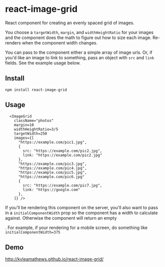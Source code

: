 react-image-grid
================

React component for creating an evenly spaced grid of images.

You choose a `targetWidth`, `margin`, and `widthHeightRatio` for your images and the component does the
math to figure out how to size each image. Re-renders when the component
width changes.

You can pass to the component either a simple array of image urls. Or,
if you'd like an image to link to something, pass an object with `src`
and `link` fields. See the example usage below.

## Install
`npm install react-image-grid`

## Usage

      <ImageGrid
        className="photos"
        margin=10
        widthHeightRatio=3/5
        targetWidth=250
        images={[
          "https://example.com/pic1.jpg",
          {
            src: "https://example.com/pic2.jpg",
            link: "https://example.com/pic2.jpg"
          },
          "https://example.com/pic3.jpg",
          "https://example.com/pic4.jpg",
          "https://example.com/pic5.jpg",
          "https://example.com/pic6.jpg"
          {
            src: "https://example.com/pic7.jpg",
            link: "https://google.com"
          },
        ]} />

If you'll be rendering this component on the server, you'll also want to
pass in a `initialComponentWidth` prop so the component has a width to
calculate against. Otherwise the component will return an empty <div />.
For example, if your rendering for a mobile screen, do something like
`initialComponentWidth=375`

## Demo
http://kyleamathews.github.io/react-image-grid/
